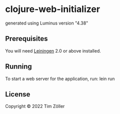 # clojure-web-initializer

generated using Luminus version "4.38"


## Prerequisites
You will need [Leiningen][1] 2.0 or above installed.

[1]: https://github.com/technomancy/leiningen

## Running
To start a web server for the application, run:
    lein run 

## License

Copyright © 2022 Tim Zöller
